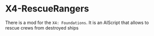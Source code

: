 # X4-RescueRangers
There is a mod for the `X4: Foundations`. It is an AIScript that allows to rescue crews from destroyed ships
